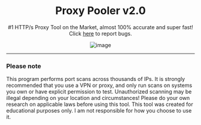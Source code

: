 <br/>
<div align="center">
  
  # Proxy Pooler v2.0
  
  #1 HTTP/s Proxy Tool on the Market, almost 100% accurate and super fast! Click <a href="https://discord.gg/bMT4CFmPmH">here</a> to report bugs.
  
  ![image](https://i.imgur.com/LqGZ38N.png)

  
</div>

--------------------------------------

### Please note

This program performs port scans across thousands of IPs. It is strongly recommended that you use a VPN or proxy, and only run scans on systems you own or have explicit permission to test. Unauthorized scanning may be illegal depending on your location and circumstances! Please do your own research on applicable laws before using this tool.
This tool was created for educational purposes only. I am not responsible for how you choose to use it.
